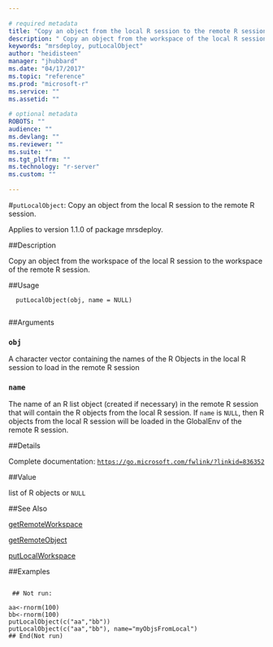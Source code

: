 ```yaml
--- 
 
# required metadata 
title: "Copy an object from the local R session to the remote R session." 
description: " Copy an object from the workspace of the local R session to the workspace  of the remote R session. " 
keywords: "mrsdeploy, putLocalObject" 
author: "heidisteen" 
manager: "jhubbard" 
ms.date: "04/17/2017" 
ms.topic: "reference" 
ms.prod: "microsoft-r" 
ms.service: "" 
ms.assetid: "" 
 
# optional metadata 
ROBOTS: "" 
audience: "" 
ms.devlang: "" 
ms.reviewer: "" 
ms.suite: "" 
ms.tgt_pltfrm: "" 
ms.technology: "r-server" 
ms.custom: "" 
 
--- 
```

 
 
 
 
 #`putLocalObject`: Copy an object from the local R session to the remote R session.

 Applies to version 1.1.0 of package mrsdeploy.
 
 ##Description
 
Copy an object from the workspace of the local R session to the workspace 
of the remote R session.
 
 
 ##Usage

```   
  putLocalObject(obj, name = NULL)
 
```
 
 ##Arguments

   
  
 ### `obj`
 A character vector containing the names of the R Objects in the local R session to load in the remote R session 
  
  
  
 ### `name`
 The name of an R list object (created if necessary) in the remote R session that will contain the R objects from the local R session.  If `name` is `NULL`, then R objects from the local R session will be loaded in the GlobalEnv of the remote R session. 
  
 
 
 ##Details
 
Complete documentation: [`https://go.microsoft.com/fwlink/?linkid=836352`](https://go.microsoft.com/fwlink/?linkid=836352)

 
 
 ##Value
 
list of R objects or `NULL`
 
 ##See Also
 
[getRemoteWorkspace](getRemoteWorkspace.md)

[getRemoteObject](../../r-reference/mrsdeploy/getremoteobject.md)

[putLocalWorkspace](putLocalWorkspace.md)
   
 ##Examples

 ```
   
  ## Not run:
 
aa<-rnorm(100)
bb<-rnorm(100)
putLocalObject(c("aa","bb"))
putLocalObject(c("aa","bb"), name="myObjsFromLocal")
 ## End(Not run) 
  
 
```
 
 
